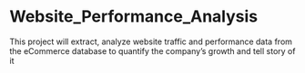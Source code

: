 # Website_Performance_Analysis
This project will extract, analyze website traffic and performance data from the eCommerce database to quantify the company’s growth and tell story of it
